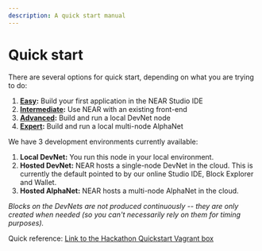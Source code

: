```yaml
---
description: A quick start manual
---
```


# Quick start

There are several options for quick start, depending on what you are trying to do:

1. [**Easy**](easy.md)**:** Build your first application in the NEAR Studio IDE
2. [**Intermediate**](medium.md)**:** Use NEAR with an existing front-end
3. [**Advanced**](advanced.md)**:** Build and run a local DevNet node
4. [**Expert**]()**:** Build and run a local multi-node AlphaNet

We have 3 development environments currently available:

1. **Local DevNet:** You run this node in your local environment.
2. **Hosted DevNet:** NEAR hosts a single-node DevNet in the cloud. This is currently the default pointed to by our online Studio IDE, Block Explorer and Wallet.
3. **Hosted AlphaNet:** NEAR hosts a multi-node AlphaNet in the cloud.

_Blocks on the DevNets are not produced continuously -- they are only created when needed \(so you can't necessarily rely on them for timing purposes\)._

Quick reference: [Link to the Hackathon Quickstart Vagrant box](https://github.com/nearprotocol/integration-quickstart)

